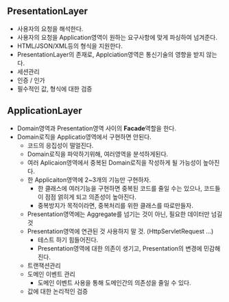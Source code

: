 ## PresentationLayer
- 사용자의 요청을 해석한다.
- 사용자의 요청을 Application영역이 원하는 요구사항에 맞게 파싱하여 넘겨준다.
- HTML/JSON/XML등의 형식을 지원한다.
- PresentationLayer의 존재로, Applciation영역은 통신기술의 영향을 받지 않는다.
- 세션관리
- 인증 / 인가
- 필수적인 값, 형식에 대한 검증

## ApplicationLayer
- Domain영역과 Presentation영역 사이의 **Facade**역할을 한다.
- Domain로직을 Applicatio영역에서 구현하면 안된다.
  - 코드의 응집성이 떨얼진다.
  - Domain로직을 파악하기위해, 여러영역을 분석하게된다.
  - 여러 Aplicaion영역에서 중복된 Domain로직을 작성하게 될 가능성이 높아진다.
  - 한 Applicaiton영역에 2~3개의 기능만 구현하자.
    - 한 클래스에 여러기능을 구현하면 중복된 코드를 줄일 수는 있으나, 코드들이 점점 얽히게 되고 의존성이 높아진다.
    - 중복방지가 목적이라면, 중복처리를 위한 클래스를 따로만들자.
  - Presentation영역에는 Aggregate를 넘기는 것이 아닌, 필요한 데이터만 넘길 것
  - Presentation영역에 연관된 것 사용하지 말 것. (HttpServletRequest ...)
    - 테스트 하기 힘들어진다.
    - Presentation영역에 대한 의존이 생기고, Presentation의 변경에 민감해진다.
  - 트랜잭션관리
  - 도메인 이벤트 관리
    - 도메인 이벤트 사용을 통해 도메인간의 의존성을 줄일 수 있다. 
  - 값에 대한 논리적인 검증